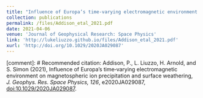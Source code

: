 ```yaml
---
title: "Influence of Europa’s time‐varying electromagnetic environment on magnetospheric ion precipitation and surface weathering"
collection: publications
permalink: /files/Addison_etal_2021.pdf
date: 2021-04-06
venue: 'Journal of Geophysical Research: Space Physics'
link: 'http://lukeliuzzo.github.io/files/Addison_etal_2021.pdf'
xurl: 'http://doi.org/10.1029/2020JA029087'
---
```


[comment]: # Recommended citation: Addison, P., L. Liuzzo, H. Arnold, and S. Simon (2021), Influence of Europa’s time‐varying electromagnetic environment on magnetospheric ion precipitation and surface weathering, <i>J. Geophys. Res. Space Physics, 126</i>, e2020JA029087, [doi:10.1029/2020JA029087](https://doi.org/10.1029/2020JA029087).
